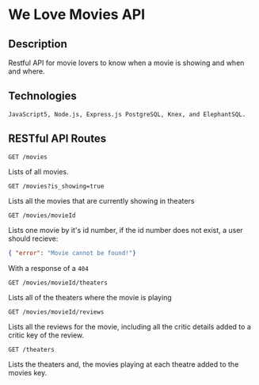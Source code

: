 # We Love Movies API

## Description

Restful API for movie lovers to know when a movie is showing and when and where.

## Technologies
 ```
 JavaScript5, Node.js, Express.js PostgreSQL, Knex, and ElephantSQL. 
 ```

## RESTful API Routes

```
GET /movies
```

Lists of all movies.

```
GET /movies?is_showing=true
```

Lists all the movies that are currently showing in theaters

```
GET /movies/movieId
```

Lists one movie by it's id number, if the id number does not exist, a user should recieve:

```json
{ "error": "Movie cannot be found!"}
```
With a response of a `404`

```
GET /movies/movieId/theaters
```

Lists all of the theaters where the movie is playing

```
GET /movies/movieId/reviews
```

Lists all the reviews for the movie, including all the critic details added to a critic key of the review.

```
GET /theaters
```
Lists the theaters and, the movies playing at each theatre added to the movies key.
